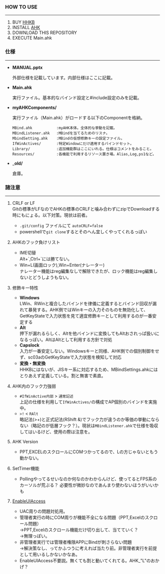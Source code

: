 ### HOW TO USE ###
---

1. BUY [HHKB][HHKB]
1. INSTALL [AHK][AHK]
1. DOWNLOAD THIS REPOSITORY
1. EXECUTE Main.ahk



### 仕様 ###
---

+ __MANUAL.pptx__

  外部仕様を記載しています。内部仕様はここに記載。

+ __Main.ahk__

  実行ファイル。基本的なバインド設定と#include設定のみを記載。

+ __myAHKComponents/__

  実行ファイル（Main.ahk）がロードする以下のComponentを格納。

      MBind.ahk           :myAHK本体。全体的な挙動を記載。
      MBindListener.ahk   :MBindを当てるためのリスナ。
      MbindSetting.ahk    :MBindの仮想修飾キーの設定ファイル。
      IfWinActives/       :特定Windowにだけ適用するバインドセット。
      Library/            :追加機能群はここにいれる。仕様はコメントをみること。
      Resources/          :各機能で利用するリソース置き場。Alias,Log,ps1など。

+ ___old/__

  倉庫。




### 諸注意 ###
---

1. CRLF or LF  
Gitの標準がLFなのでAHKの標準のCRLFと噛み合わずにzipでDownloadする時にもにょる。以下対策。現状は前者。
    + `.git/config` ファイルにて `autoCRLF=false`
    + powershellで`git clone`するとそのへん宜しくやってくれるっぽい

1. AHKのフック負けリスト   
    
    + IME切替  
        Alt+\`,Ctrl+\`には勝てない。    
    + Win+L(画面ロック),Win+Enter(ナレーター)  
          ナレーター機能はreg編集なしで解除できたが、ロック機能はreg編集しないとどうしようもない。
    
1. 修飾キー特性  
    + __Windows__  
      LWin、RWinと複合したバインドを律儀に定義するとバインド回収が漏れて暴発する。AHK側ではWinキーの入力そのものを無効化して、GetKeyStateで入力状態を見て適宜修飾キーとして利用するのが一番安定する
    + __Alt__  
      押下が漏れるらしく、Altを他バインドに変換してもAltおされっぱ扱いになるっぽい。AltはAltとして利用する方針で対処
    + __Capslock__  
      入力が一番安定しない。Windowsキーと同様、AHK側での個別制御をせず、sc03aのGetKeyStateで入力状態を検知して対応  
    + __変換・無変換__  
      HHKBにはないが、JISキー系に対応するため、MBindSettings.ahkにはとりあえず定義している。割と無害で素直。

1. AHK内のフック力強弱
    + `#IfWinActive内部` > `通常記述`  
      上記の仕様を利用して`IfWinActives/`の構成でAP個別のバインドを実施中。
    + `>!` < `RAlt`  
      略記法(>+)と正式記法(RShift &)でフック力が違うのか等価の挙動にならない（略記のが低層フック？）。現状は`MBindListener.ahk`で仕様を吸収してはいるけど、使用の際は注意を。

1. AHK Version
    + PPT,EXCELのスクロールにCOMつかってるので、Lの方じゃないともう動かない。

1. SetTimer機能
    + Pollingやってるせいなのか何なのかわからんけど、使ってるとFPS系のカーソルが荒ぶる？
    必要性が微妙なのであんまり使わないほうがいいかも

1. [EnableUIAccess][EnableUIAccess]  

    + UAC周りの問題対処用。
    + 管理者実行の時にCOM周りが機能不全になる問題（PPT,Excelのスクロール問題）  
      →PPT,Excelのスクロール機能だけ切り出して、当てていく？  
      →無理っぽい。
    + 非管理者実行では管理者権限APPにBindが刺さらない問題  
      →解決策なし、ってかふつうに考えれば当たり前。非管理者実行を前提として用いるしかないかなあ。  
    + EnableUIAccess不要説。無くても割と動いてくれてる。AHK_"L"のおかげ？


[HHKB]: http://www.pfu.fujitsu.com/hhkeyboard/
[AHK]: https://github.com/Lexikos/AutoHotkey_L
[WheelScroll.ahk]: http://blechmusik.hatenablog.jp/entry/20100529/1275141213
[IME.ahk]: http://www6.atwiki.jp/eamat/pages/17.html
[MouseGestureL]: http://hp.vector.co.jp/authors/VA018351/mglahk.html
[EnableUIAccess]: http://www.autohotkey.com/board/topic/70449-enable-interaction-with-administrative-programs/